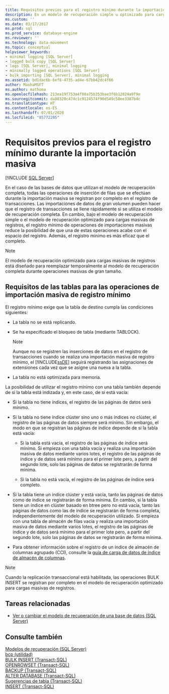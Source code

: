 ```yaml
---
title: Requisitos previos para el registro mínimo durante la importación masiva | Microsoft Docs
description: En un modelo de recuperación simple u optimizado para cargas masivas de registros, el registro mínimo de operaciones de importación en bloque reduce la posibilidad de que una de estas operaciones acabe con el espacio del registro.
ms.custom: ''
ms.date: 03/17/2017
ms.prod: sql
ms.prod_service: database-engine
ms.reviewer: ''
ms.technology: data-movement
ms.topic: conceptual
helpviewer_keywords:
- minimal logging [SQL Server]
- logged bulk copy [SQL Server]
- logs [SQL Server], minimal logging
- minimally logged operations [SQL Server]
- bulk importing [SQL Server], minimal logging
ms.assetid: bd1dac6b-6ef8-4735-ad4e-67bb42dc4f66
author: MashaMSFT
ms.author: mathoma
ms.openlocfilehash: 213ea19f753a4f08a75b353bae3f6b12024a9f9e
ms.sourcegitcommit: da88320c474c1c9124574f90d549c50ee3387b4c
ms.translationtype: HT
ms.contentlocale: es-ES
ms.lasthandoff: 07/01/2020
ms.locfileid: "85772295"
---
```

# <a name="prerequisites-for-minimal-logging-in-bulk-import"></a>Requisitos previos para el registro mínimo durante la importación masiva
 [!INCLUDE [SQL Server](../../includes/applies-to-version/sqlserver.md)]

  En el caso de las bases de datos que utilizan el modelo de recuperación completa, todas las operaciones de inserción de filas que se efectúan durante la importación masiva se registran por completo en el registro de transacciones. Las importaciones de datos de gran volumen pueden hacer que el registro de transacciones se llene rápidamente si se utiliza el modelo de recuperación completa. En cambio, bajo el modelo de recuperación simple o el modelo de recuperación optimizado para cargas masivas de registros, el registro mínimo de operaciones de importaciones masivas reduce la posibilidad de que una de estas operaciones acabe con el espacio del registro. Además, el registro mínimo es más eficaz que el completo.  
  
> [!NOTE]  
>  El modelo de recuperación optimizado para cargas masivas de registros está diseñado para reemplazar temporalmente al modelo de recuperación completa durante operaciones masivas de gran tamaño.  
  
## <a name="table-requirements-for-minimally-logging-bulk-import-operations"></a>Requisitos de las tablas para las operaciones de importación masiva de registro mínimo  
 El registro mínimo exige que la tabla de destino cumpla las condiciones siguientes:  
  
-   La tabla no se está replicando.  
  
-   Se ha especificado el bloqueo de tabla (mediante TABLOCK). 
  
    > [!NOTE]  
    >  Aunque no se registren las inserciones de datos en el registro de transacciones cuando se realiza una importación masiva de registro mínimo, el [!INCLUDE[ssDE](../../includes/ssde-md.md)] seguirá registrando las asignaciones de extensiones cada vez que se asigne una nueva a la tabla.  
  
-   La tabla no está optimizada para memoria.  
  
 La posibilidad de utilizar el registro mínimo con una tabla también depende de si la tabla está indizada y, en este caso, de si está vacía:  
  
-   Si la tabla no tiene índices, el registro de las páginas de datos será mínimo.  
  
-   Si la tabla no tiene índice clúster sino uno o más índices no clúster, el registro de las páginas de datos siempre será mínimo. Sin embargo, el modo en que se registran las páginas de índice depende de si la tabla está vacía:  
  
    -   Si la tabla está vacía, el registro de las páginas de índice será mínimo.  Si empieza con una tabla vacía y realiza una importación masiva de datos mediante varios lotes, el registro de las páginas de índice y de datos será mínimo para el primer lote pero, a partir del segundo lote, solo las páginas de datos se registrarán de forma mínima. 
  
    -   Si la tabla no está vacía, el registro de las páginas de índice será completo.    

-   Si la tabla tiene un índice clúster y está vacía, tanto las páginas de datos como de índice se registrarán de forma mínima. En cambio, si la tabla tiene un índice en clúster basado en btree pero no está vacía, tanto las páginas de datos como las de índice se registrarán de forma completa, independientemente del modelo de recuperación utilizado. Si empieza con una tabla de almacén de filas vacía y realiza una importación masiva de datos mediante varios lotes, el registro de las páginas de índice y de datos será mínimo para el primer lote pero, a partir del segundo lote, solo las páginas de datos se registrarán de forma mínima.

- Para obtener información sobre el registro de un índice de almacén de columnas agrupado (CCI), consulte la [guía de carga de datos de índice de almacén de columnas](../indexes/columnstore-indexes-data-loading-guidance.md#plan-bulk-load-sizes-to-minimize-delta-rowgroups).
  

  
> [!NOTE]  
>  Cuando la replicación transaccional está habilitada, las operaciones BULK INSERT se registran por completo en el modelo de recuperación optimizado para cargas masivas de registros.  
  
##  <a name="related-tasks"></a><a name="RelatedTasks"></a> Tareas relacionadas  
  
-   [Ver o cambiar el modelo de recuperación de una base de datos &#40;SQL Server&#41;](../../relational-databases/backup-restore/view-or-change-the-recovery-model-of-a-database-sql-server.md)  
  
  
## <a name="see-also"></a>Consulte también  
 [Modelos de recuperación &#40;SQL Server&#41;](../../relational-databases/backup-restore/recovery-models-sql-server.md)   
 [bcp (utilidad)](../../tools/bcp-utility.md)   
 [BULK INSERT &#40;Transact-SQL&#41;](../../t-sql/statements/bulk-insert-transact-sql.md)   
 [OPENROWSET &#40;Transact-SQL&#41;](../../t-sql/functions/openrowset-transact-sql.md)   
 [BACKUP &#40;Transact-SQL&#41;](../../t-sql/statements/backup-transact-sql.md)   
 [ALTER DATABASE &#40;Transact-SQL&#41;](../../t-sql/statements/alter-database-transact-sql.md)   
 [Sugerencias de tabla &#40;Transact-SQL&#41;](../../t-sql/queries/hints-transact-sql-table.md)   
 [INSERT &#40;Transact-SQL&#41;](../../t-sql/statements/insert-transact-sql.md)  
  
  
